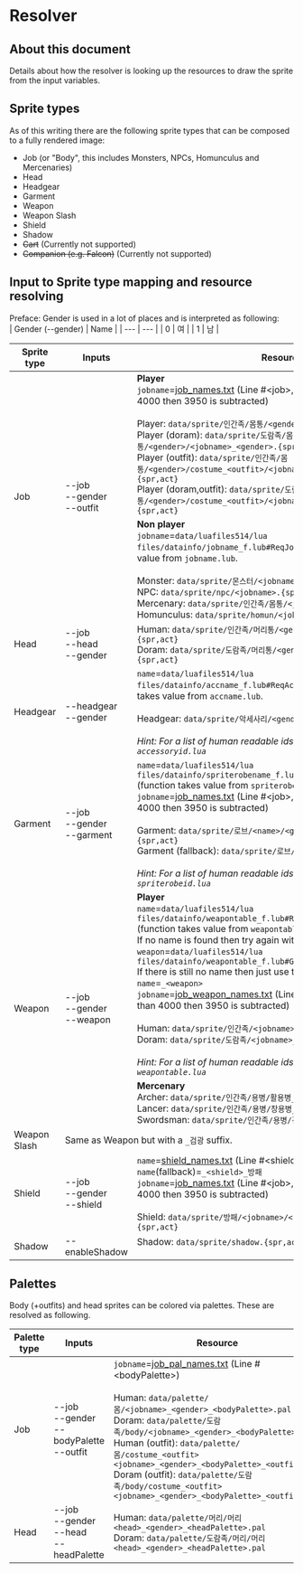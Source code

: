 # Resolver
## About this document
Details about how the resolver is looking up the resources to draw the sprite from the input variables.

## Sprite types
As of this writing there are the following sprite types that can be composed to a fully rendered image:

- Job (or "Body", this includes Monsters, NPCs, Homunculus and Mercenaries)
- Head
- Headgear
- Garment
- Weapon
- Weapon Slash
- Shield
- Shadow
- ~~Cart~~ (Currently not supported)
- ~~Companion (e.g. Falcon)~~ (Currently not supported)

## Input to Sprite type mapping and resource resolving

Preface: Gender is used in a lot of places and is interpreted as following:  
| Gender (-\-gender) | Name |
| --- | --- |
| 0 | 여 |
| 1 | 남 |

<table>
  <thead>
    <tr>
      <th>Sprite type</th>
      <th>Inputs</th>
      <th>Resource</th>
    </tr>
  </thead>
  <tbody>
    <tr>
      <td rowspan="2">Job</td>
      <td rowspan="2">--job<br>--gender<br>--outfit</td>
      <td>
        <b>Player</b><br>
        <code>jobname</code>=<a href="https://github.com/zhad3/zrenderer/blob/main/resolver_data/job_names.txt">job_names.txt</a> (Line #&lt;job&gt;, if the job id is greater than 4000 then 3950 is subtracted)<br><br>
        Player: <code>data/sprite/인간족/몸통/&lt;gender&gt;/&lt;job&gt;_&lt;gender&gt;.{spr,act}</code><br>
        Player (doram): <code>data/sprite/도람족/몸통/&lt;gender&gt;/&lt;jobname&gt;_&lt;gender&gt;.{spr,act}</code><br>
        Player (outfit): <code>data/sprite/인간족/몸통/&lt;gender&gt;/costume_&lt;outfit&gt;/&lt;jobname&gt;_&lt;gender&gt;_&lt;outfit&gt;.{spr,act}</code><br>
        Player (doram,outfit): <code>data/sprite/도람족/몸통/&lt;gender&gt;/costume_&lt;outfit&gt;/&lt;jobname&gt;_&lt;gender&gt;_&lt;outfit&gt;.{spr,act}</code>
      </td>
    </tr>
    <tr>
      <td>
        <b>Non player</b><br>
        <code>jobname</code>=<code>data/luafiles514/lua files/datainfo/jobname_f.lub#ReqJobName(&lt;job&gt;)</code> (function takes value from <code>jobname.lub</code>.<br><br>
        Monster: <code>data/sprite/몬스터/&lt;jobname&gt;.{spr,act}</code><br>
        NPC: <code>data/sprite/npc/&lt;jobname&gt;.{spr,act}</code><br>
        Mercenary: <code>data/sprite/인간족/몸통/&lt;jobname&gt;.{spr,act}</code><br>
        Homunculus: <code>data/sprite/homun/&lt;jobname&gt;.{spr,act}</code>
      </td>
    </tr>
    <tr>
      <td>Head</td>
      <td>--job<br>--head<br>--gender</td>
      <td>
        Human: <code>data/sprite/인간족/머리통/&lt;gender&gt;/&lt;head&gt;_&lt;gender&gt;.{spr,act}</code><br>
        Doram: <code>data/sprite/도람족/머리통/&lt;gender&gt;/&lt;head&gt;_&lt;gender&gt;.{spr,act}</code>
      </td>
    </tr>
    <tr>
      <td>Headgear</td>
      <td>--headgear<br>--gender</td>
      <td>
        <code>name</code>=<code>data/luafiles514/lua files/datainfo/accname_f.lub#ReqAccName(&lt;headgear&gt;)</code> (function takes value from <code>accname.lub</code>.<br><br>
        Headgear: <code>data/sprite/악세사리/&lt;gender&gt;/&lt;gender&gt;&lt;name&gt;.{spr,act}</code><br><br>
        <i>Hint: For a list of human readable ids take a look at the lua file <code>accessoryid.lua</code></i>
      </td>
    </tr>
    <tr>
      <td>Garment</td>
      <td>--job<br>--gender<br>--garment</td>
      <td>
        <code>name</code>=<code>data/luafiles514/lua files/datainfo/spriterobename_f.lub#ReqRobSprName_V2(&lt;garment&gt;)</code> (function takes value from <code>spriterobename.lub</code>.<br>
        <code>jobname</code>=<a href="https://github.com/zhad3/zrenderer/blob/main/resolver_data/job_names.txt">job_names.txt</a> (Line #&lt;job&gt;, if the job id is greater than 4000 then 3950 is subtracted)<br><br>
        Garment: <code>data/sprite/로브/&lt;name&gt;/&lt;gender&gt;/&lt;jobname&gt;_&lt;gender&gt;.{spr,act}</code><br>
        Garment (fallback): <code>data/sprite/로브/&lt;name&gt;/&lt;name&gt;.{spr,act}</code><br><br>
        <i>Hint: For a list of human readable ids take a look at the lua file <code>spriterobeid.lua</code></i>
      </td>
    </tr>
    <tr>
      <td rowspan="2">Weapon</td>
      <td rowspan="2">--job<br>--gender<br>--weapon</td>
      <td>
        <b>Player</b><br>
        <code>name</code>=<code>data/luafiles514/lua files/datainfo/weapontable_f.lub#ReqWeaponName(&lt;weapon&gt;)</code> (function takes value from <code>weapontable.lub</code>.<br>
        If no name is found then try again with a new weapon id:
        <code>weapon</code>=<code>data/luafiles514/lua files/datainfo/weapontable_f.lub#GetRealWeaponId(&lt;weapon&gt;)</code><br>
        If there is still no name then just use the weapon id itself as name:
        <code>name</code>=<code>_&lt;weapon&gt;</code><br>
        <code>jobname</code>=<a href="https://github.com/zhad3/zrenderer/blob/main/resolver_data/job_weapon_names.txt">job_weapon_names.txt</a> (Line #&lt;job&gt;, if the job id is greater than 4000 then 3950 is subtracted)<br><br>
        Human: <code>data/sprite/인간족/&lt;jobname&gt;_&lt;gender&gt;&lt;name&gt;.{spr,act}</code><br>
        Doram: <code>data/sprite/도람족/&lt;jobname&gt;_&lt;gender&gt;&lt;name&gt;.{spr,act}</code><br><br>
        <i>Hint: For a list of human readable ids take a look at the lua file <code>weapontable.lua</code></i>
      </td>
    </tr>
    <tr>
      <td>
        <b>Mercenary</b><br>
        Archer: <code>data/sprite/인간족/용병/활용병_활.{spr,act}</code><br>
        Lancer: <code>data/sprite/인간족/용병/창용병_창.{spr,act}</code><br>
        Swordsman: <code>data/sprite/인간족/용병/검용병_검.{spr,act}</code>
      </td>
    </tr>
    <tr>
      <td>Weapon Slash</td>
      <td colspan="2">Same as Weapon but with a <code>_검광</code> suffix.</td>
    </tr>
    <tr>
      <td>Shield</td>
      <td>--job<br>--gender<br>--shield</td>
      <td>
          <code>name</code>=<a href="https://github.com/zhad3/zrenderer/blob/main/resolver_data/shield_names.txt">shield_names.txt</a> (Line #&lt;shield&gt;)<br>
          <code>name</code>(fallback)=<code>_&lt;shield&gt;_방패</code><br>
        <code>jobname</code>=<a href="https://github.com/zhad3/zrenderer/blob/main/resolver_data/job_names.txt">job_names.txt</a> (Line #&lt;job&gt;, if the job id is greater than 4000 then 3950 is subtracted)<br><br>
        Shield: <code>data/sprite/방패/&lt;jobname&gt;/&lt;jobname&gt;_&lt;gender&gt;&lt;name&gt;.{spr,act}</code>
      </td>
    </tr>
    <tr>
      <td>Shadow</td>
      <td>--enableShadow</td>
      <td>Shadow: <code>data/sprite/shadow.{spr,act}
    </tr>
  </tbody>
</table>

## Palettes
Body (+outfits) and head sprites can be colored via palettes. These are resolved as following.

<table>
  <thead>
    <th>Palette type</th>
    <th>Inputs</th>
    <th>Resource</th>
  </thead>
  <tbody>
    <tr>
      <td>Job</td>
      <td>--job<br>--gender<br>--bodyPalette<br>--outfit</td>
      <td>
        <code>jobname</code>=<a href="https://github.com/zhad3/zrenderer/blob/main/resolver_data/job_pal_names.txt">job_pal_names.txt</a> (Line #&lt;bodyPalette&gt;)<br><br>
        Human: <code>data/palette/몸/&lt;jobname&gt;_&lt;gender&gt;_&lt;bodyPalette&gt;.pal</code><br>
        Doram: <code>data/palette/도람족/body/&lt;jobname&gt;_&lt;gender&gt;_&lt;bodyPalette&gt;.pal</code><br>
        Human (outfit): <code>data/palette/몸/costume_&lt;outfit&gt;&lt;jobname&gt;_&lt;gender&gt;_&lt;bodyPalette&gt;_&lt;outfit&gt;.pal</code><br>
        Doram (outfit): <code>data/palette/도람족/body/costume_&lt;outfit&gt;&lt;jobname&gt;_&lt;gender&gt;_&lt;bodyPalette&gt;_&lt;outfit&gt;.pal</code>
      </td>
    </tr>
    <tr>
      <td>Head</td>
      <td>--job<br>--gender<br>--head<br>--headPalette</td>
      <td>
        Human: <code>data/palette/머리/머리&lt;head&gt;_&lt;gender&gt;_&lt;headPalette&gt;.pal</code><br>
        Doram: <code>data/palette/도람족/머리/머리&lt;head&gt;_&lt;gender&gt;_&lt;headPalette&gt;.pal</code><br>
      </td>
    </tr>
  </tbody>
</table>

